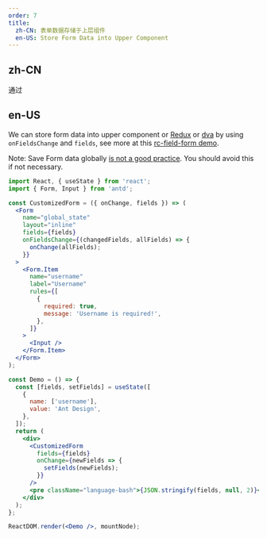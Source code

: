 ```yaml
---
order: 7
title:
  zh-CN: 表单数据存储于上层组件
  en-US: Store Form Data into Upper Component
---
```


## zh-CN

通过 

## en-US

We can store form data into upper component or [Redux](https://github.com/reactjs/redux) or [dva](https://github.com/dvajs/dva) by using `onFieldsChange` and `fields`, see more at this [rc-field-form demo](https://rc-field-form.react-component.now.sh/?selectedKind=rc-field-form&selectedStory=StateForm-redux&full=0&addons=1&stories=1&panelRight=0&addonPanel=storybook%2Factions%2Factions-panel).

Note: Save Form data globally [is not a good practice](https://github.com/reduxjs/redux/issues/1287#issuecomment-175351978). You should avoid this if not necessary.

```jsx
import React, { useState } from 'react';
import { Form, Input } from 'antd';

const CustomizedForm = ({ onChange, fields }) => (
  <Form
    name="global_state"
    layout="inline"
    fields={fields}
    onFieldsChange={(changedFields, allFields) => {
      onChange(allFields);
    }}
  >
    <Form.Item
      name="username"
      label="Username"
      rules={[
        {
          required: true,
          message: 'Username is required!',
        },
      ]}
    >
      <Input />
    </Form.Item>
  </Form>
);

const Demo = () => {
  const [fields, setFields] = useState([
    {
      name: ['username'],
      value: 'Ant Design',
    },
  ]);
  return (
    <div>
      <CustomizedForm
        fields={fields}
        onChange={newFields => {
          setFields(newFields);
        }}
      />
      <pre className="language-bash">{JSON.stringify(fields, null, 2)}</pre>
    </div>
  );
};

ReactDOM.render(<Demo />, mountNode);
```
